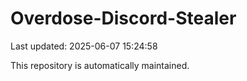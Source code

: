 # Overdose-Discord-Stealer

Last updated: 2025-06-07 15:24:58

This repository is automatically maintained.
